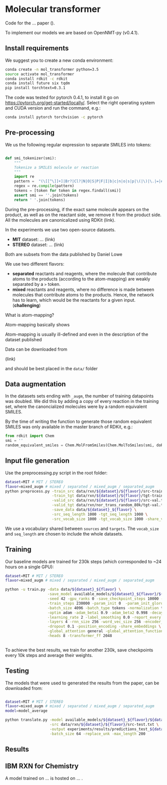 # Molecular transformer

Code for the ... paper ().

To implement our models we are based on OpenNMT-py (v0.4.1).

## Install requirements

We suggest you to create a new conda environment:

```bash
conda create -n mol_transformer python=3.5
source activate mol_transformer
conda install rdkit -c rdkit
conda install future six tqdm 
pip install torchtext=0.3.1
```

The code was tested for pytorch 0.4.1, to install it go on https://pytorch.org/get-started/locally/.
Select the right operating system and CUDA version and run the command, e.g.:

```bash
conda install pytorch torchvision -c pytorch
```


## Pre-processing 

We us the following regular expression to separate SMILES into tokens:

```python

def smi_tokenizer(smi):
    """
    Tokenize a SMILES molecule or reaction
    """
    import re
    pattern =  "(\[[^\]]+]|Br?|Cl?|N|O|S|P|F|I|b|c|n|o|s|p|\(|\)|\.|=|#|-|\+|\\\\|\/|:|~|@|\?|>|\*|\$|\%[0-9]{2}|[0-9])"
    regex = re.compile(pattern)
    tokens = [token for token in regex.findall(smi)]
    assert smi == ''.join(tokens)
    return ' '.join(tokens)

```

During the pre-processing, if the exact same molecule appears on the product, as well as on the reactant side, we remove it from the product side. 
All the molecules are canonicalized using RDKit (link).


In the experiments we use two open-source datasets.

* **MIT** dataset: ... (link)
* **STEREO** dataset: ... (link)

Both are subsets from the data published by Daniel Lowe

We use two different flavors:

* **separated** reactants and reagents, where the molecule that contribute atoms to the products (according to the 
atom-mapping) are weakly separated by a `>` token.
* **mixed** reactants and reagents, where no difference is made between molecules that contribute atoms to the products. 
Hence, the network has to learn, which would be the reactants for a given input. (**challenging**)

What is atom-mapping? 

Atom-mapping basically shows 

Atom-mapping is usually ill-defined and even in the description of the dataset published  


Data can be downloaded from

(link)

and should be best placed in the `data/` folder

## Data augmentation

In the datasets sets ending with `_augm`, the number of training datapoints was doubled.
We did this by adding a copy of every reaction in the training set, where the canoncialized molecules 
were by a random equivalent SMILES.

By the time of writing the function to generate those random equivalent SMILES was only available in the master branch of RDKit, e.g.:

```python
from rdkit import Chem
smi = ''
random_equivalent_smiles = Chem.MolFromSmiles(Chem.MolToSmiles(smi, doRandom=True))
```

## Input file generation

Use the preprocessing.py script in the root folder:

```bash
dataset=MIT # MIT / STEREO
flavor=mixed_augm # mixed / separated / mixed_augm / separated_augm
python preprocess.py -train_src data/rxn/${dataset}/${flavor}/src-train.txt \
                     -train_tgt data/rxn/${dataset}/${flavor}/tgt-train.txt \
                     -valid_src data/rxn/${dataset}/${flavor}/src-val.txt \
                     -valid_tgt data/rxn/nor_trans_random_80k/tgt-val.txt \
                     -save_data data/${dataset}_${flavor} \
                     -src_seq_length 1000 -tgt_seq_length 1000 \
                     -src_vocab_size 1000 -tgt_vocab_size 1000 -share_vocab
```

We use a vocabulary shared between `sources` and `targets`. 
The `vocab_size` and `seq_length` are chosen to include the whole datasets.


## Training

Our baseline models are trained for 230k steps (which corresponded to ~24 hours on a single GPU):

```bash
dataset=MIT # MIT / STEREO
flavor=mixed_augm # mixed / separated / mixed_augm / separated_augm

python -u train.py -data data/${dataset}_${flavor} \
                   -save_model available_models/${dataset}_${flavor}/${dataset}_${flavor}_model \
                   -seed 42 -gpu_ranks 0 -save_checkpoint_steps 10000 -keep_checkpoint 3 \
                   -train_steps 230000 -param_init 0  -param_init_glorot -max_generator_batches 32 \
                   -batch_size 4096 -batch_type tokens -normalization tokens -max_grad_norm 0  -accum_count 4 \
                   -optim adam -adam_beta1 0.9 -adam_beta2 0.998 -decay_method noam -warmup_steps 8000  \
                   -learning_rate 2 -label_smoothing 0.0 -report_every 1000 \
                   -layers 4 -rnn_size 256 -word_vec_size 256 -encoder_type transformer -decoder_type transformer \
                   -dropout 0.1 -position_encoding -share_embeddings \
                   -global_attention general -global_attention_function softmax -self_attn_type scaled-dot \
                   -heads 8 -transformer_ff 2048
                                
```

To achieve the best results, we train for another 230k, save checkpoints every 10k steps and average their weights.



## Testing

The models that were used to generated the results from the paper, can be downloaded from: 

```bash

dataset=MIT # MIT / STEREO
flavor=mixed_augm # mixed / separated / mixed_augm / separated_augm
model=model_average

python translate.py -model available_models/${dataset}_${flavor}/${dataset}_${flavor}_${model} \
                    -src data/rxn/${dataset}/${flavor}/src-test.txt \
                    -output experiments/results/predictions_test_${dataset}_${flavor}_${model}.txt \
                    -batch_size 64 -replace_unk -max_length 200

```


## Results


## IBM RXN for Chemistry

A model trained on ... is hosted on ... . 